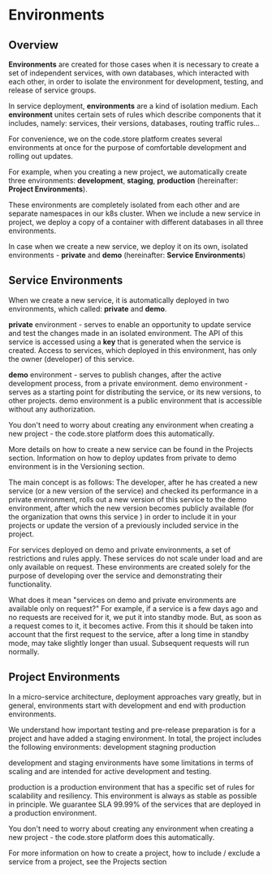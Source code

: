 # Environments

## Overview

**Environments** are created for those cases when it is necessary to create a set of independent services, with own databases, which interacted with each other, in order to isolate the environment for development, testing, and release of service groups.

In service deployment, **environments** are a kind of isolation medium. Each **environment** unites certain sets of rules which describe components that it includes, namely: services, their versions, databases, routing traffic rules... 

For convenience, we on the code.store platform creates several environments at once for the purpose of comfortable development and rolling out updates.

For example, when you creating a new project, we automatically create three environments: **development**, **staging**, **production** \(hereinafter: **Project Environments**\). 

These environments are completely isolated from each other and are separate namespaces in our k8s cluster. When we include a new service in project, we deploy a copy of a container with different databases in all three environments. 

In case when we create a new service, we deploy it on its own, isolated environments - **private** and **demo** \(hereinafter: **Service Environments**\)

## Service Environments

When we create a new service, it is automatically deployed in two environments, which called: **private** and **demo**.

**private** environment - serves to enable an opportunity to update service and test the changes made in an isolated environment. The API of this service is accessed using a **key** that is generated when the service is created. Access to services, which deployed in this environment, has only the owner \(developer\) of this service. 

**demo** environment - serves to publish changes, after the active development process, from a private environment. demo environment - serves as a starting point for distributing the service, or its new versions, to other projects. demo environment is a public environment that is accessible without any authorization.

You don't need to worry about creating any environment when creating a new project - the code.store platform does this automatically.

More details on how to create a new service can be found in the Projects section. Information on how to deploy updates from private to demo environment is in the Versioning section.

The main concept is as follows: The developer, after he has created a new service \(or a new version of the service\) and checked its performance in a private environment, rolls out a new version of this service to the demo environment, after which the new version becomes publicly available \(for the organization that owns this service \) in order to include it in your projects or update the version of a previously included service in the project.

For services deployed on demo and private environments, a set of restrictions and rules apply. These services do not scale under load and are only available on request. These environments are created solely for the purpose of developing over the service and demonstrating their functionality.

What does it mean "services on demo and private environments are available only on request?" For example, if a service is a few days ago and no requests are received for it, we put it into standby mode. But, as soon as a request comes to it, it becomes active. From this it should be taken into account that the first request to the service, after a long time in standby mode, may take slightly longer than usual. Subsequent requests will run normally.

## Project Environments

In a micro-service architecture, deployment approaches vary greatly, but in general, environments start with development and end with production environments.

We understand how important testing and pre-release preparation is for a project and have added a staging environment. In total, the project includes the following environments: development stagning production

development and staging environments have some limitations in terms of scaling and are intended for active development and testing.

production is a production environment that has a specific set of rules for scalability and resiliency. This environment is always as stable as possible in principle. We guarantee SLA 99.99% of the services that are deployed in a production environment.

You don't need to worry about creating any environment when creating a new project - the code.store platform does this automatically.

For more information on how to create a project, how to include / exclude a service from a project, see the Projects section







